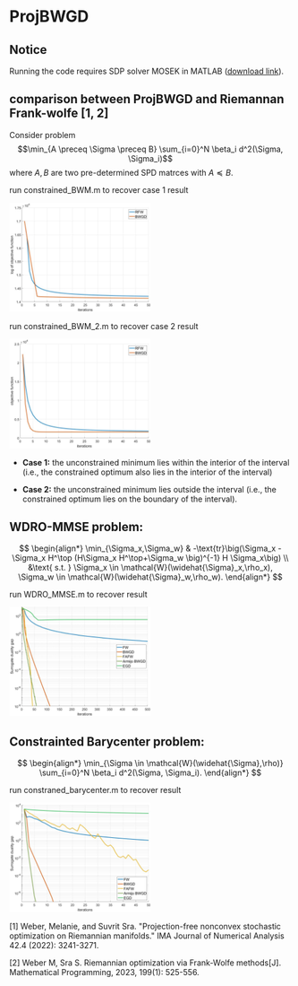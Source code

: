 # ProjBWGD

## Notice

Running the code requires SDP solver MOSEK in MATLAB (<a href="https://www.mosek.com/downloads/" title="超链接title">download link</a>).

## comparison between ProjBWGD and Riemannan Frank-wolfe [1, 2]
Consider problem 
$$\min_{A \preceq \Sigma \preceq B} \sum_{i=0}^N \beta_i d^2(\Sigma, \Sigma_i)$$
where $A, B$ are two pre-determined SPD matrces with $A \preceq B$. 

run constrained_BWM.m to recover case 1 result 

<img src="comparison_BWM.jpg" title="Case 1" width=50%>

run constrained_BWM_2.m to recover case 2 result

<img src="comparison_BWM_2.jpg" title="Case 2" width=50%>

* **Case 1:** the unconstrained minimum lies within the interior of the interval (i.e., the constrained optimum also lies in the interior of the interval)

* **Case 2:** the unconstrained minimum lies outside the interval (i.e., the constrained optimum lies on the boundary of the interval).

## WDRO-MMSE problem:
$$
\begin{align*}
    \min_{\Sigma_x,\Sigma_w} & -\text{tr}\big(\Sigma_x - \Sigma_x H^\top (H\Sigma_x H^\top+\Sigma_w \big)^{-1} H \Sigma_x\big)  \\
    &\text{ s.t. } \Sigma_x \in \mathcal{W}(\widehat{\Sigma}_x,\rho_x), \Sigma_w \in \mathcal{W}(\widehat{\Sigma}_w,\rho_w).
\end{align*}
$$

run WDRO_MMSE.m to recover result 

<img src="MMSE_convergence.jpg" title="WDRO_MMSE" width=50%>

## Constrainted Barycenter problem:
$$
\begin{align*}
    \min_{\Sigma \in \mathcal{W}(\widehat{\Sigma},\rho)} \sum_{i=0}^N \beta_i d^2(\Sigma, \Sigma_i).
\end{align*}
$$

run constraned_barycenter.m to recover result

<img src="constrained_barycenter.jpg" title="constrained_barycenter" width=50%>

[1] Weber, Melanie, and Suvrit Sra. "Projection-free nonconvex stochastic optimization on Riemannian manifolds." IMA Journal of Numerical Analysis 42.4 (2022): 3241-3271.

[2] Weber M, Sra S. Riemannian optimization via Frank-Wolfe methods[J]. Mathematical Programming, 2023, 199(1): 525-556.
